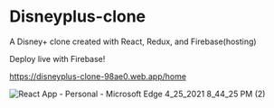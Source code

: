 # Disneyplus-clone
A Disney+ clone created with React, Redux, and Firebase(hosting)

Deploy live with Firebase!

https://disneyplus-clone-98ae0.web.app/home

![React App - Personal - Microsoft​ Edge 4_25_2021 8_44_25 PM (2)](https://user-images.githubusercontent.com/78442208/116028407-edd5e080-a60b-11eb-9e61-47c845978911.png)
